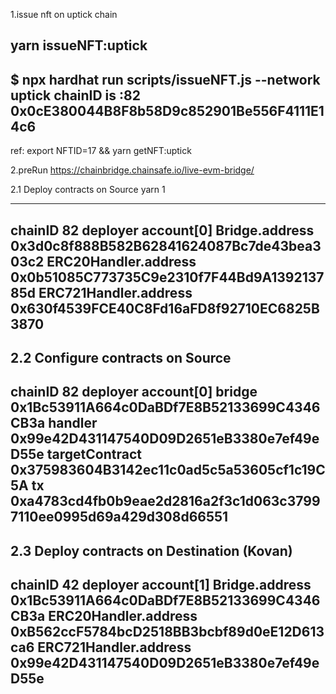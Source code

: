 1.issue nft on uptick chain

yarn issueNFT:uptick
-------------------------------------------------------------------------
$ npx hardhat run scripts/issueNFT.js --network uptick
chainID is :82
0x0cE380044B8F8b58D9c852901Be556F4111E14c6
-------------------------------------------------------------------------

ref:
export NFTID=17 && yarn getNFT:uptick


2.preRun
https://chainbridge.chainsafe.io/live-evm-bridge/

2.1  Deploy contracts on Source
yarn 1

-------------------------------------------------------------------------
chainID                 82
deployer                account[0]
Bridge.address          0x3d0c8f888B582B62841624087Bc7de43bea303c2
ERC20Handler.address    0x0b51085C773735C9e2310f7F44Bd9A139213785d
ERC721Handler.address   0x630f4539FCE40C8Fd16aFD8f92710EC6825B3870
-------------------------------------------------------------------------

2.2  Configure contracts on Source
-------------------------------------------------------------------------
chainID                 82
deployer                account[0]
bridge                  0x1Bc53911A664c0DaBDf7E8B52133699C4346CB3a
handler                 0x99e42D431147540D09D2651eB3380e7ef49eD55e
targetContract          0x375983604B3142ec11c0ad5c5a53605cf1c19C5A
tx                      0xa4783cd4fb0b9eae2d2816a2f3c1d063c37997110ee0995d69a429d308d66551
-------------------------------------------------------------------------

2.3 Deploy contracts on Destination (Kovan)
-------------------------------------------------------------------------
chainID                 42
deployer                account[1]
Bridge.address          0x1Bc53911A664c0DaBDf7E8B52133699C4346CB3a
ERC20Handler.address    0xB562ccF5784bcD2518BB3bcbf89d0eE12D613ca6
ERC721Handler.address   0x99e42D431147540D09D2651eB3380e7ef49eD55e
-------------------------------------------------------------------------


